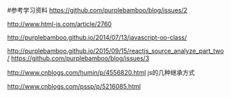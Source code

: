 #参考学习资料
https://github.com/purplebamboo/blog/issues/2

http://www.html-js.com/article/2760

http://purplebamboo.github.io/2014/07/13/javascript-oo-class/


http://purplebamboo.github.io/2015/09/15/reactjs_source_analyze_part_two/
https://github.com/purplebamboo/blog/issues/3



http://www.cnblogs.com/humin/p/4556820.html
js的几种继承方式


http://www.cnblogs.com/pssp/p/5216085.html